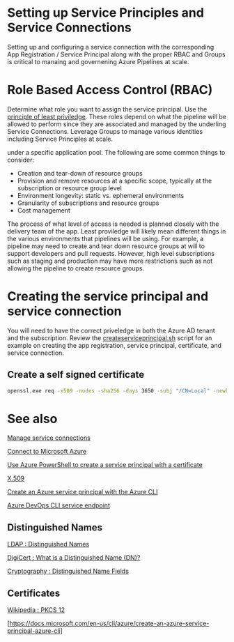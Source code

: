 
# Setting up Service Principles and Service Connections

Setting up and configuring a service connection with the corresponding App Registration / Service Principal along with the proper 
RBAC and Groups is critical to manaing and governening Azure Pipelines at scale. 

# Role Based Access Control (RBAC)

Determine what role you want to assign the service principal. Use the [principle of least priviledge](https://en.m.wikipedia.org/wiki/Principle_of_least_privilege). These roles depend on what the pipeline will be allowed to perform since they are associated and managed by the underling Service Connections. Leverage Groups to manage various identities including Service Principles at scale.

under a specific application pool. The following are some common things to consider:

- Creation and tear-down of resource groups
- Provision and remove resources at a specific scope, typically at the subscription or resource group level
- Environment longevity: static vs. ephemeral environments
- Granularity of subscriptions and resource groups
- Cost management

The process of what level of access is needed is planned closely with
the delivery team of the app. Least proviledge will likely mean different things
in the various environments that pipelines will be using. For example, a pipeline may need to
create and tear down resource groups at will to support developers and pull requests.
However, high level subscriptions such as staging and production may have more restrictions
such as not allowing the pipeline to create resource groups.

# Creating the service principal and service connection

You will need to have the correct priveledge in both the Azure AD tenant and the subscription. Review
the [createserviceprincipal.sh](../helpers/createserviceprincipal.sh) script for an example on creating
the app registration, service principal, certificate, and service connection.

## Create a self signed certificate

``` bash
openssl.exe req -x509 -nodes -sha256 -days 3650 -subj "/CN=Local" -newkey rsa:2048 -keyout Local.key -out Local.crt
```

# See also

[Manage service connections](https://docs.microsoft.com/en-us/azure/devops/pipelines/library/service-endpoints?view=azure-devops&tabs=yaml)

[Connect to Microsoft Azure](https://docs.microsoft.com/en-us/azure/devops/pipelines/library/connect-to-azure?view=azure-devops)

[Use Azure PowerShell to create a service principal with a certificate](https://docs.microsoft.com/en-us/azure/active-directory/develop/howto-authenticate-service-principal-powershell)

[X.509](https://en.wikipedia.org/wiki/X.509)

[Create an Azure service principal with the Azure CLI](https://docs.microsoft.com/en-us/cli/azure/create-an-azure-service-principal-azure-cli)

[Azure DevOps CLI service endpoint](https://docs.microsoft.com/en-us/azure/devops/cli/service-endpoint?view=azure-devops)

## Distinguished Names

[LDAP : Distinguished Names](https://docs.microsoft.com/en-us/previous-versions/windows/desktop/ldap/distinguished-names)

[DigiCert : What is a Distinguished Name (DN)?](https://knowledge.digicert.com/generalinformation/INFO1745.html)

[Cryptography : Distinguished Name Fields](https://docs.microsoft.com/en-us/windows/win32/seccrypto/distinguished-name-fields)

## Certificates

[Wikipedia : PKCS 12](https://en.wikipedia.org/wiki/PKCS_12)

[https://docs.microsoft.com/en-us/cli/azure/create-an-azure-service-principal-azure-cli]
